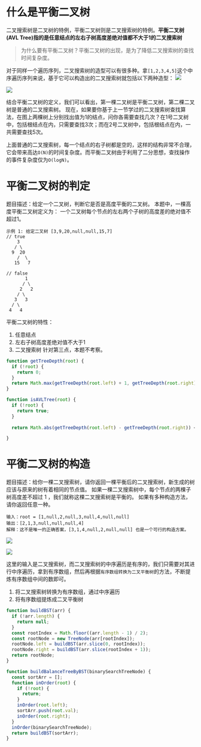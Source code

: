# 什么是平衡二叉树
二叉搜索树是二叉树的特例，平衡二叉树则是二叉搜索树的特例。**平衡二叉树(AVL Tree)指的是任意结点的左右子树高度差绝对值都不大于1的二叉搜索树**

> 为什么要有平衡二叉树？平衡二叉树的出现，是为了降低二叉搜索树的查找时间复杂度。

对于同样一个遍历序列，二叉搜索树的造型可以有很多种。拿`[1,2,3,4,5]`这个中序遍历序列来说，基于它可以构造出的二叉搜索树就包括以下两种造型：
![](https://p1-jj.byteimg.com/tos-cn-i-t2oaga2asx/gold-user-assets/2020/5/24/17245d06f50d1e9f~tplv-t2oaga2asx-zoom-in-crop-mark:3780:0:0:0.awebp)

![](https://p1-jj.byteimg.com/tos-cn-i-t2oaga2asx/gold-user-assets/2020/5/24/17245d2227c126fc~tplv-t2oaga2asx-zoom-in-crop-mark:3780:0:0:0.awebp)

结合平衡二叉树的定义，我们可以看出，第一棵二叉树是平衡二叉树，第二棵二叉树是普通的二叉搜索树。
现在，如果要你基于上一节学过的二叉搜索树查找算法，在图上两棵树上分别找出值为1的结点，问你各需要查找几次？在1号二叉树中，包括根结点在内，只需要查找3次；而在2号二叉树中，包括根结点在内，一共需要查找5次。

上面普通的二叉搜索树，每一个结点的右子树都是空的，这样的结构非常不合理，它会带来高达`O(N)`的时间复杂度。而平衡二叉树由于利用了二分思想，查找操作的事件复杂度仅为`O(logN)`。

# 平衡二叉树的判定
题目描述：给定一个二叉树，判断它是否是高度平衡的二叉树。
本题中，一棵高度平衡二叉树定义为： 一个二叉树每个节点的左右两个子树的高度差的绝对值不超过1。

```
示例 1: 给定二叉树 [3,9,20,null,null,15,7]
// true
    3
   / \
  9  20
    /  \
   15   7

// false
       1
      / \
     2   2
    / \
   3   3
  / \
 4   4
```
平衡二叉树的特性：
1. 任意结点
2. 左右子树高度差绝对值不大于1
3. 二叉搜索树
针对第三点，本题不考察。

```javascript
function getTreeDepth(root) {
  if (!root) {
    return 0;
  }
  return Math.max(getTreeDepth(root.left) + 1, getTreeDepth(root.right) + 1);
}

function isAVLTree(root) {
  if (!root) {
    return true;
  }
  
  return Math.abs(getTreeDepth(root.left) - getTreeDepth(root.right)) <= 1 && isAVLTree(root.left) && isAVLTree(root.right);

}

```

# 平衡二叉树的构造
题目描述：给你一棵二叉搜索树，请你返回一棵平衡后的二叉搜索树，新生成的树应该与原来的树有着相同的节点值。
如果一棵二叉搜索树中，每个节点的两棵子树高度差不超过 1 ，我们就称这棵二叉搜索树是平衡的。
如果有多种构造方法，请你返回任意一种。

```
输入：root = [1,null,2,null,3,null,4,null,null]
输出：[2,1,3,null,null,null,4]
解释：这不是唯一的正确答案，[3,1,4,null,2,null,null] 也是一个可行的构造方案。
```
![](https://p1-jj.byteimg.com/tos-cn-i-t2oaga2asx/gold-user-assets/2020/5/4/171e046bc8287d8b~tplv-t2oaga2asx-zoom-in-crop-mark:3780:0:0:0.awebp)

![](https://p1-jj.byteimg.com/tos-cn-i-t2oaga2asx/gold-user-assets/2020/5/4/171e046d9a086675~tplv-t2oaga2asx-zoom-in-crop-mark:3780:0:0:0.awebp)

这里的输入是二叉搜索树，而二叉搜索树的中序遍历是有序的，我们只需要对其进行中序遍历，拿到有序数组，然后再根据`有序数组转换为二叉平衡树`的方法，不断提炼有序数组中间的数即可。

1. 将二叉搜索树转换为有序数组，通过中序遍历
2. 将有序数组提炼成二叉平衡树

```javascript
function buildBST(arr) {
  if (!arr.length) {
    return null;
  }
  const rootIndex = Math.floor((arr.length - 1) / 2);
  const rootNode = new TreeNode(arr[rootIndex]);
  rootNode.left = buildBST(arr.slice(0, rootIndex));
  rootNode.right = buildBST(arr.slice(rootIndex + 1));
  return rootNode;
}

function buildBalanceTreeByBST(binarySearchTreeNode) {
  const sortArr = [];
  function inOrder(root) {
    if (!root) {
      return;
    }
    inOrder(root.left);
    sortArr.push(root.val);
    inOrder(root.right);
  }
  inOrder(binarySearchTreeNode);
  return buildBST(sortArr);
}

```